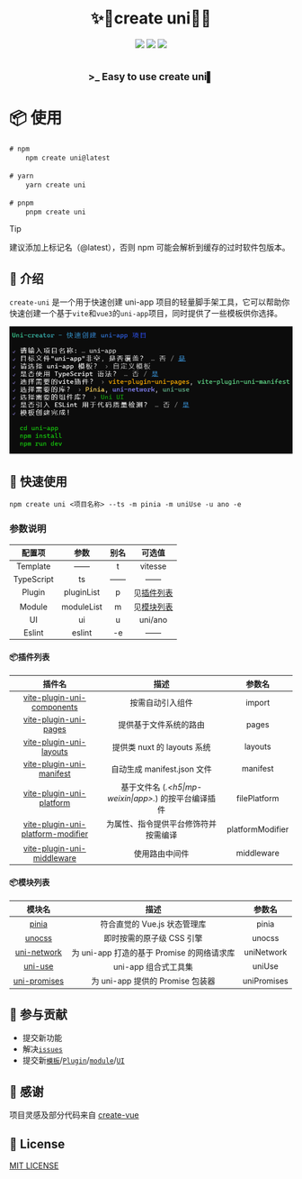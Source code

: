 
<h1 align="center">✨💚create uni💚✨</h1>

<p align="center">
    <a href="https://github.com/uni-helper/create-uni/stargazers"><img src="https://img.shields.io/github/stars/uni-helper/create-uni?colorA=363a4f&colorB=b7bdf8&style=for-the-badge"></a>
    <a href="https://www.npmjs.com/package/create-uni"><img src="https://img.shields.io/npm/dm/create-uni?colorA=363a4f&colorB=f5a97f&style=for-the-badge"></a>
    <a href="https://www.npmjs.com/package/create-uni"><img src="https://img.shields.io/npm/v/create-uni?colorA=363a4f&colorB=a6da95&style=for-the-badge"></a>
</p>

<h2 align="center">
<sub>>_ Easy to use create uni▌</sub>
</h2>

# 📦 使用

```shell
# npm
    npm create uni@latest

# yarn
    yarn create uni

# pnpm
    pnpm create uni
```

> [!TIP]
> 建议添加上标记名（@latest），否则 npm 可能会解析到缓存的过时软件包版本。

## 📖 介绍

`create-uni` 是一个用于快速创建 uni-app 项目的轻量脚手架工具，它可以帮助你快速创建一个基于`vite`和`vue3`的`uni-app`项目，同时提供了一些模板供你选择。

<p align="center"><img  src=".github/image/demo.png"></p>

## 🚤 快速使用

```shell
npm create uni <项目名称> --ts -m pinia -m uniUse -u ano -e
```

### 参数说明

| 配置项 | 参数 | 别名 | 可选值 |
|  :---: | :---: | :---: | :---: |
| Template | —— | t | vitesse |
| TypeScript | ts | —— | —— |
| Plugin | pluginList | p | 见[插件列表](#📦插件列表) |
| Module | moduleList | m | 见[模块列表](#📦模块列表) |
| UI | ui | u | uni/ano |
| Eslint | eslint | -e | —— |

#### 📦插件列表

| 插件名 | 描述 | 参数名 |
| :---: | :---: | :---: |
| [vite-plugin-uni-components](https://github.com/uni-helper/vite-plugin-uni-components) | 按需自动引入组件 | import |
| [vite-plugin-uni-pages](https://github.com/uni-helper/vite-plugin-uni-pages) | 提供基于文件系统的路由 | pages |
| [vite-plugin-uni-layouts](https://github.com/uni-helper/vite-plugin-uni-layouts) | 提供类 nuxt 的 layouts 系统 | layouts |
| [vite-plugin-uni-manifest](https://github.com/uni-helper/vite-plugin-uni-manifest) | 自动生成 manifest.json 文件 | manifest |
| [vite-plugin-uni-platform](https://github.com/uni-helper/vite-plugin-uni-platform) | 基于文件名 (*.<h5\|mp-weixin\|app>.*) 的按平台编译插件 | filePlatform |
| [vite-plugin-uni-platform-modifier](https://github.com/uni-helper/vite-plugin-uni-platform-modifier) | 为属性、指令提供平台修饰符并按需编译 | platformModifier |
| [vite-plugin-uni-middleware](https://github.com/uni-helper/vite-plugin-uni-middleware) | 使用路由中间件 | middleware |

#### 📦模块列表

| 模块名 | 描述 | 参数名 |
| :---: | :---: | :---: |
| [pinia](https://github.com/vuejs/pinia) | 符合直觉的 Vue.js 状态管理库 | pinia |
| [unocss](https://github.com/antfu/unocss) | 即时按需的原子级 CSS 引擎 | unocss |
| [uni-network](https://github.com/uni-helper/uni-network) | 为 uni-app 打造的基于 Promise 的网络请求库 | uniNetwork |
| [uni-use](https://github.com/uni-helper/uni-use) | uni-app 组合式工具集 | uniUse |
| [uni-promises](https://github.com/uni-helper/uni-promises) | 为 uni-app 提供的 Promise 包装器 | uniPromises |

## 🤝 参与贡献

- 提交新功能
- 解决[`issues`](https://github.com/uni-helper/create-uni/issues)
- 提交新[`模板`](./src/question/template/)/[`Plugin`](./src/question/plugin/choices.ts)/[`module`](./src/question/module/choices.ts)/[`UI`](./src/question/UI/)

## 🌸 感谢

项目灵感及部分代码来自 [create-vue](https://github.com/vuejs/create-vue)

## 📄 License

[MIT LICENSE](./LICENSE)

